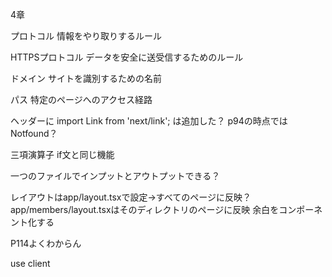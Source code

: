 4章

プロトコル
情報をやり取りするルール

HTTPSプロトコル
データを安全に送受信するためのルール

ドメイン
サイトを識別するための名前

パス
特定のページへのアクセス経路

ヘッダーに
import Link from 'next/link';
は追加した？
p94の時点ではNotfound？

三項演算子
if文と同じ機能

一つのファイルでインプットとアウトプットできる？

レイアウトはapp/layout.tsxで設定→すべてのページに反映？
app/members/layout.tsxはそのディレクトリのページに反映
余白をコンポーネント化する

P114よくわからん

use client
